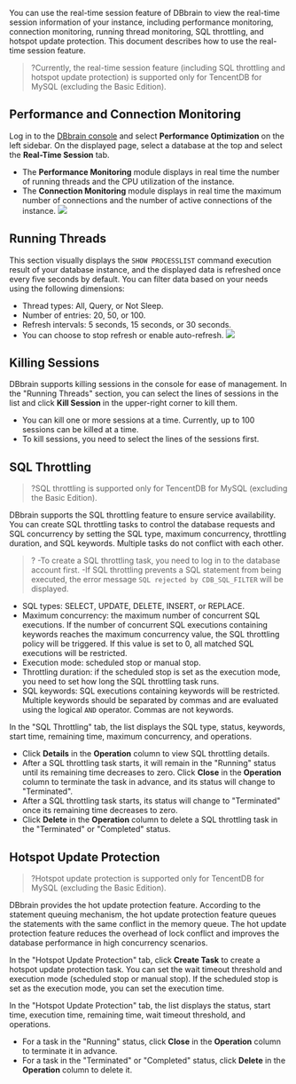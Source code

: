 You can use the real-time session feature of DBbrain to view the real-time session information of your instance, including performance monitoring, connection monitoring, running thread monitoring, SQL throttling, and hotspot update protection. This document describes how to use the real-time session feature.

>?Currently, the real-time session feature (including SQL throttling and hotspot update protection) is supported only for TencentDB for MySQL (excluding the Basic Edition).
## Performance and Connection Monitoring
Log in to the [DBbrain console](https://console.cloud.tencent.com/dbbrain/session) and select **Performance Optimization** on the left sidebar. On the displayed page, select a database at the top and select the **Real-Time Session** tab.
- The **Performance Monitoring** module displays in real time the number of running threads and the CPU utilization of the instance.
- The **Connection Monitoring** module displays in real time the maximum number of connections and the number of active connections of the instance.
![](https://main.qcloudimg.com/raw/03c23c17ff637f50f40a8b4d8e8e8dce.png)

## Running Threads
This section visually displays the `SHOW PROCESSLIST` command execution result of your database instance, and the displayed data is refreshed once every five seconds by default. You can filter data based on your needs using the following dimensions:
- Thread types: All, Query, or Not Sleep.
- Number of entries: 20, 50, or 100.
- Refresh intervals: 5 seconds, 15 seconds, or 30 seconds.
- You can choose to stop refresh or enable auto-refresh.
![](https://main.qcloudimg.com/raw/baf2ebab28d566ad37730b489379a309.png)

## Killing Sessions
DBbrain supports killing sessions in the console for ease of management. In the "Running Threads" section, you can select the lines of sessions in the list and click **Kill Session** in the upper-right corner to kill them.
- You can kill one or more sessions at a time. Currently, up to 100 sessions can be killed at a time.
- To kill sessions, you need to select the lines of the sessions first. 

## SQL Throttling
>?SQL throttling is supported only for TencentDB for MySQL (excluding the Basic Edition).
>
DBbrain supports the SQL throttling feature to ensure service availability. You can create SQL throttling tasks to control the database requests and SQL concurrency by setting the SQL type, maximum concurrency, throttling duration, and SQL keywords. Multiple tasks do not conflict with each other.
>?
>-To create a SQL throttling task, you need to log in to the database account first.
>-If SQL throttling prevents a SQL statement from being executed, the error message `SQL rejected by CDB_SQL_FILTER` will be displayed.
>
- SQL types: SELECT, UPDATE, DELETE, INSERT, or REPLACE.
- Maximum concurrency: the maximum number of concurrent SQL executions. If the number of concurrent SQL executions containing keywords reaches the maximum concurrency value, the SQL throttling policy will be triggered. If this value is set to 0, all matched SQL executions will be restricted.
- Execution mode: scheduled stop or manual stop.
- Throttling duration: if the scheduled stop is set as the execution mode, you need to set how long the SQL throttling task runs.
- SQL keywords: SQL executions containing keywords will be restricted. Multiple keywords should be separated by commas and are evaluated using the logical `AND` operator. Commas are not keywords.

In the "SQL Throttling" tab, the list displays the SQL type, status, keywords, start time, remaining time, maximum concurrency, and operations.
- Click **Details** in the **Operation** column to view SQL throttling details.
- After a SQL throttling task starts, it will remain in the "Running" status until its remaining time decreases to zero. Click **Close** in the **Operation** column to terminate the task in advance, and its status will change to "Terminated".
- After a SQL throttling task starts, its status will change to "Terminated" once its remaining time decreases to zero.
- Click **Delete** in the **Operation** column to delete a SQL throttling task in the "Terminated" or "Completed" status.


## Hotspot Update Protection
>?Hotspot update protection is supported only for TencentDB for MySQL (excluding the Basic Edition).
>
DBbrain provides the hot update protection feature. According to the statement queuing mechanism, the hot update protection feature queues the statements with the same conflict in the memory queue. The hot update protection feature reduces the overhead of lock conflict and improves the database performance in high concurrency scenarios.

In the "Hotspot Update Protection" tab, click **Create Task** to create a hotspot update protection task. You can set the wait timeout threshold and execution mode (scheduled stop or manual stop). If the scheduled stop is set as the execution mode, you can set the execution time.

In the "Hotspot Update Protection" tab, the list displays the status, start time, execution time, remaining time, wait timeout threshold, and operations.
- For a task in the "Running" status, click **Close** in the **Operation** column to terminate it in advance.
- For a task in the "Terminated" or "Completed" status, click **Delete** in the **Operation** column to delete it.
